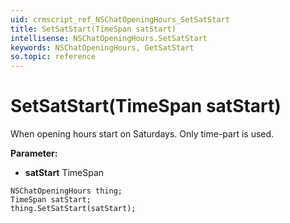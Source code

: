 ```yaml
---
uid: crmscript_ref_NSChatOpeningHours_SetSatStart
title: SetSatStart(TimeSpan satStart)
intellisense: NSChatOpeningHours.SetSatStart
keywords: NSChatOpeningHours, GetSatStart
so.topic: reference
---
```


# SetSatStart(TimeSpan satStart)

When opening hours start on Saturdays. Only time-part is used.

**Parameter:** 
* **satStart** TimeSpan

```crmscript
NSChatOpeningHours thing;
TimeSpan satStart;
thing.SetSatStart(satStart);
```


